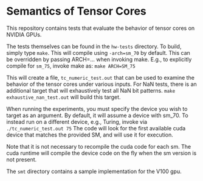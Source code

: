 <!--
SPDX-FileCopyrightText: 2024 University of Rochester

SPDX-License-Identifier: CC-BY-SA-4.0
-->

# Semantics of Tensor Cores

This repository contains tests that evaluate the behavior of tensor cores on NVIDIA GPUs.

The tests themselves can be found in the `hw-tests` directory. To build, simply type `make`.
This will compile using `-arch=sm_70` by default. This can be overridden by passing ARCH=... when invoking make.
E.g., to explicitly compile for `sm_75`, invoke make as: `make ARCH=SM_75`

This will create a file, `tc_numeric_test.out` that can be used to examine the behavior of the tensor cores under various inputs.
For NaN tests, there is an additional target that will exhaustively test all NaN bit patterns. `make exhaustive_nan_test.out` will build this target.

When running the experiments, you must specify the device you wish to target as an argument. By default, it will assume a device with sm_70. To instead run on a different device, e.g., Turing,
invoke via `./tc_numeric_test.out 75`
The code will look for the first available cuda device that matches the provided SM, and will use it for execution.

Note that it is not necessary to recompile the cuda code for each sm. The cuda runtime will compile the device code on the fly when the sm version is not present.


The `smt` directory contains a sample implementation for the V100 gpu.